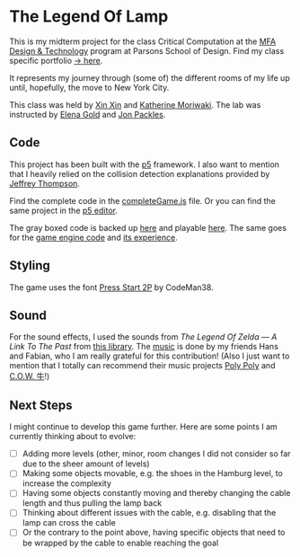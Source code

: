 # The Legend Of Lamp

This is my midterm project for the class Critical Computation at the [MFA Design & Technology](https://www.newschool.edu/parsons/mfa-design-technology/) program at Parsons School of Design. Find my class specific portfolio [→ here](https://mfadt-cc-olivierbrcknr.glitch.me/p7.html).

It represents my journey through (some of) the different rooms of my life up until, hopefully, the move to New York City.

This class was held by [Xin Xin](https://xin-xin.info/) and [Katherine Moriwaki](http://www.kakirine.com/). The lab was instructed by [Elena Gold](https://elenalee.gold/) and [Jon Packles](http://jonpackles.com/).

## Code

This project has been built with the [p5](https://p5js.org/) framework. I also want to mention that I heavily relied on the collision detection explanations provided by [Jeffrey Thompson](http://www.jeffreythompson.org/collision-detection/).

Find the complete code in the [completeGame.js](completeGame.js) file. Or you can find the same project in the [p5 editor](https://editor.p5js.org/olivierbrcknr/sketches/QhgZUzyng).

The gray boxed code is backed up [here](grayboxing.js) and playable [here](https://editor.p5js.org/olivierbrcknr/sketches/wnumzIGtV). The same goes for the [game engine code](engineVisualization.js) and [its experience](https://editor.p5js.org/olivierbrcknr/sketches/GcBeUCFrz).

## Styling

The game uses the font [Press Start 2P](https://fonts.google.com/specimen/Press+Start+2P) by CodeMan38.

## Sound

For the sound effects, I used the sounds from *The Legend Of Zelda — A Link To The Past* from [this library](https://www.sounds-resource.com/snes/legendofzeldaalinktothepast/sound/7573/). The [music](music) is done by my friends Hans and Fabian, who I am really grateful for this contribution! (Also I just want to mention that I totally can recommend their music projects [Poly Poly](https://wearepolypoly.com/) and [C.O.W. 牛](http://www.cowcowcowcow.com/)!)


## Next Steps

I might continue to develop this game further. Here are some points I am currently thinking about to evolve:

- [ ] Adding more levels (other, minor, room changes I did not consider so far due to the sheer amount of levels)
- [ ] Making some objects movable, e.g. the shoes in the Hamburg level, to increase the complexity
- [ ] Having some objects constantly moving and thereby changing the cable length and thus pulling the lamp back
- [ ] Thinking about different issues with the cable, e.g. disabling that the lamp can cross the cable
- [ ] Or the contrary to the point above, having specific objects that need to be wrapped by the cable to enable reaching the goal
